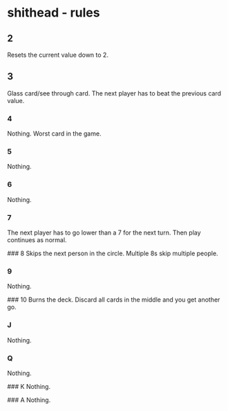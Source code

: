 # shithead - rules

## 2
Resets the current value down to 2.

## 3
Glass card/see through card. The next player has to beat the previous card value.

### 4
Nothing. Worst card in the game.

### 5
Nothing.

### 6
Nothing.

### 7
The next player has to go lower than a 7 for the next turn. Then play continues as normal.

### 8
Skips the next person in the circle. Multiple 8s skip multiple people.

### 9
Nothing.

### 10
Burns the deck. Discard all cards in the middle and you get another go.

### J
Nothing.

### Q
Nothing.

### K
Nothing.

### A
Nothing.
